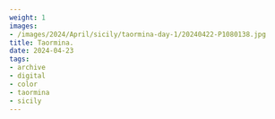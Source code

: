 ```yaml
---
weight: 1
images:
- /images/2024/April/sicily/taormina-day-1/20240422-P1080138.jpg
title: Taormina.
date: 2024-04-23
tags:
- archive
- digital
- color
- taormina
- sicily
---
```


